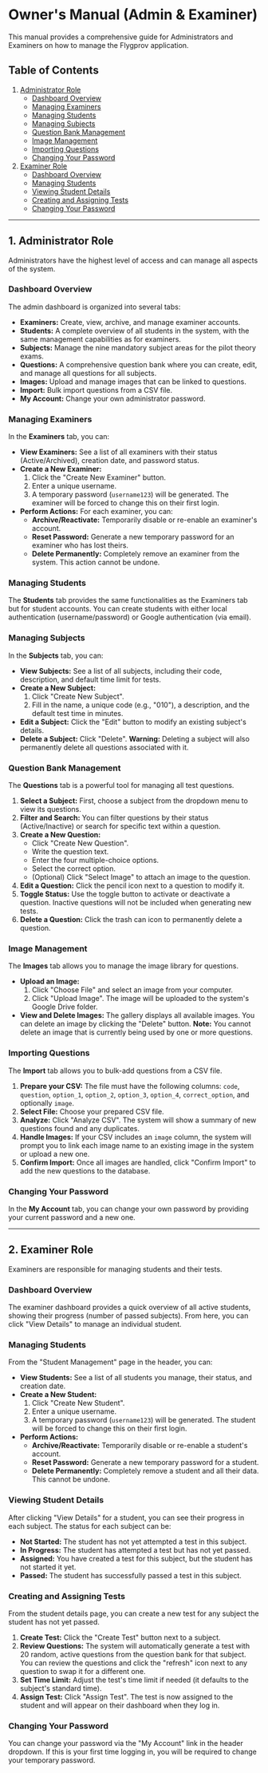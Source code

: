 # Owner's Manual (Admin & Examiner)

This manual provides a comprehensive guide for Administrators and Examiners on how to manage the Flygprov application.

## Table of Contents

1.  [Administrator Role](#1-administrator-role)
    *   [Dashboard Overview](#dashboard-overview)
    *   [Managing Examiners](#managing-examiners)
    *   [Managing Students](#managing-students)
    *   [Managing Subjects](#managing-subjects)
    *   [Question Bank Management](#question-bank-management)
    *   [Image Management](#image-management)
    *   [Importing Questions](#importing-questions)
    *   [Changing Your Password](#changing-your-password)
2.  [Examiner Role](#2-examiner-role)
    *   [Dashboard Overview](#dashboard-overview-1)
    *   [Managing Students](#managing-students-1)
    *   [Viewing Student Details](#viewing-student-details)
    *   [Creating and Assigning Tests](#creating-and-assigning-tests)
    *   [Changing Your Password](#changing-your-password-1)

---

## 1. Administrator Role

Administrators have the highest level of access and can manage all aspects of the system.

### Dashboard Overview

The admin dashboard is organized into several tabs:

*   **Examiners:** Create, view, archive, and manage examiner accounts.
*   **Students:** A complete overview of all students in the system, with the same management capabilities as for examiners.
*   **Subjects:** Manage the nine mandatory subject areas for the pilot theory exams.
*   **Questions:** A comprehensive question bank where you can create, edit, and manage all questions for all subjects.
*   **Images:** Upload and manage images that can be linked to questions.
*   **Import:** Bulk import questions from a CSV file.
*   **My Account:** Change your own administrator password.

### Managing Examiners

In the **Examiners** tab, you can:

*   **View Examiners:** See a list of all examiners with their status (Active/Archived), creation date, and password status.
*   **Create a New Examiner:**
    1.  Click the "Create New Examiner" button.
    2.  Enter a unique username.
    3.  A temporary password (`username123`) will be generated. The examiner will be forced to change this on their first login.
*   **Perform Actions:** For each examiner, you can:
    *   **Archive/Reactivate:** Temporarily disable or re-enable an examiner's account.
    *   **Reset Password:** Generate a new temporary password for an examiner who has lost theirs.
    *   **Delete Permanently:** Completely remove an examiner from the system. This action cannot be undone.

### Managing Students

The **Students** tab provides the same functionalities as the Examiners tab but for student accounts. You can create students with either local authentication (username/password) or Google authentication (via email).

### Managing Subjects

In the **Subjects** tab, you can:

*   **View Subjects:** See a list of all subjects, including their code, description, and default time limit for tests.
*   **Create a New Subject:**
    1.  Click "Create New Subject".
    2.  Fill in the name, a unique code (e.g., "010"), a description, and the default test time in minutes.
*   **Edit a Subject:** Click the "Edit" button to modify an existing subject's details.
*   **Delete a Subject:** Click "Delete". **Warning:** Deleting a subject will also permanently delete all questions associated with it.

### Question Bank Management

The **Questions** tab is a powerful tool for managing all test questions.

1.  **Select a Subject:** First, choose a subject from the dropdown menu to view its questions.
2.  **Filter and Search:** You can filter questions by their status (Active/Inactive) or search for specific text within a question.
3.  **Create a New Question:**
    *   Click "Create New Question".
    *   Write the question text.
    *   Enter the four multiple-choice options.
    *   Select the correct option.
    *   (Optional) Click "Select Image" to attach an image to the question.
4.  **Edit a Question:** Click the pencil icon next to a question to modify it.
5.  **Toggle Status:** Use the toggle button to activate or deactivate a question. Inactive questions will not be included when generating new tests.
6.  **Delete a Question:** Click the trash can icon to permanently delete a question.

### Image Management

The **Images** tab allows you to manage the image library for questions.

*   **Upload an Image:**
    1.  Click "Choose File" and select an image from your computer.
    2.  Click "Upload Image". The image will be uploaded to the system's Google Drive folder.
*   **View and Delete Images:** The gallery displays all available images. You can delete an image by clicking the "Delete" button. **Note:** You cannot delete an image that is currently being used by one or more questions.

### Importing Questions

The **Import** tab allows you to bulk-add questions from a CSV file.

1.  **Prepare your CSV:** The file must have the following columns: `code`, `question`, `option_1`, `option_2`, `option_3`, `option_4`, `correct_option`, and optionally `image`.
2.  **Select File:** Choose your prepared CSV file.
3.  **Analyze:** Click "Analyze CSV". The system will show a summary of new questions found and any duplicates.
4.  **Handle Images:** If your CSV includes an `image` column, the system will prompt you to link each image name to an existing image in the system or upload a new one.
5.  **Confirm Import:** Once all images are handled, click "Confirm Import" to add the new questions to the database.

### Changing Your Password

In the **My Account** tab, you can change your own password by providing your current password and a new one.

---

## 2. Examiner Role

Examiners are responsible for managing students and their tests.

### Dashboard Overview

The examiner dashboard provides a quick overview of all active students, showing their progress (number of passed subjects). From here, you can click "View Details" to manage an individual student.

### Managing Students

From the "Student Management" page in the header, you can:

*   **View Students:** See a list of all students you manage, their status, and creation date.
*   **Create a New Student:**
    1.  Click "Create New Student".
    2.  Enter a unique username.
    3.  A temporary password (`username123`) will be generated. The student will be forced to change this on their first login.
*   **Perform Actions:**
    *   **Archive/Reactivate:** Temporarily disable or re-enable a student's account.
    *   **Reset Password:** Generate a new temporary password for a student.
    *   **Delete Permanently:** Completely remove a student and all their data. This cannot be undone.

### Viewing Student Details

After clicking "View Details" for a student, you can see their progress in each subject. The status for each subject can be:

*   **Not Started:** The student has not yet attempted a test in this subject.
*   **In Progress:** The student has attempted a test but has not yet passed.
*   **Assigned:** You have created a test for this subject, but the student has not started it yet.
*   **Passed:** The student has successfully passed a test in this subject.

### Creating and Assigning Tests

From the student details page, you can create a new test for any subject the student has not yet passed.

1.  **Create Test:** Click the "Create Test" button next to a subject.
2.  **Review Questions:** The system will automatically generate a test with 20 random, active questions from the question bank for that subject. You can review the questions and click the "refresh" icon next to any question to swap it for a different one.
3.  **Set Time Limit:** Adjust the test's time limit if needed (it defaults to the subject's standard time).
4.  **Assign Test:** Click "Assign Test". The test is now assigned to the student and will appear on their dashboard when they log in.

### Changing Your Password

You can change your password via the "My Account" link in the header dropdown. If this is your first time logging in, you will be required to change your temporary password.
